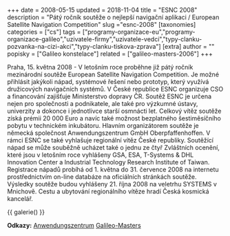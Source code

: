 +++
date = 2008-05-15
updated = 2018-11-04
title = "ESNC 2008"
description = "Pátý ročník soutěže o nejlepší navigační aplikaci / European Satellite Navigation Competition"
slug ="esnc-2008"
[taxonomies]
categories = ["cs"]
tags = ["programy-organizace-eu","programy-organizace-galileo","uzivatele-firmy","uzivatele-vedci","typy-clanku-pozvanka-na-cizi-akci","typy-clanku-tiskova-zprava"]
[extra]
author = ""
popisky = ["Galileo konstelace"]
related = ["galileo-masters-2006"]
+++

Praha, 15. května 2008 - V letošním roce proběhne již pátý ročník mezinárodní soutěže European Satellite Navigation Competition. Je možné přihlásit jakýkoli nápad, systémové řešení nebo prototyp, který využívá družicových navigačních systémů. V České republice ESNC organizuje CSO a financování zajišťuje Ministerstvo dopravy ČR. Soutěž ESNC je určena nejen pro společnosti a podnikatele, ale také pro výzkumné ústavy, univerzity a dokonce i jednotlivce starší osmnácti let. Celkový vítěz soutěže získá prémii 20 000 Euro a navíc také možnost bezplatného šestiměsíčního pobytu v technickém inkubátoru. Hlavním organizátorem soutěže je německá společnost Anwendungszentrum GmbH Oberpfaffenhoffen. V rámci ESNC se také vyhlašuje regionální vítěz České republiky. Soutěžící nápad se může souběžně ucházet také o jednu ze čtyř Zvláštních ocenění, které jsou v letošním roce vyhlášeny GSA, ESA, T-Systems & DHL Innovation Center a Industrial Technology Research Institute of Taiwan. Registrace nápadů probíhá od 1. května do 31. července 2008 na internetu prostřednictvím on-line databáze na oficiálních stránkách soutěže. Výsledky soutěže budou vyhlášeny 21. října 2008 na veletrhu SYSTEMS v Mnichově. Cestu a ubytování regionálního vítěze hradí Česká kosmická kancelář.

{{ galerie() }}

**Odkazy:**
[Anwendungszentrum]
[Galileo-Masters]

[Anwendungszentrum]: http://www.anwendungszentrum.de/
[Galileo-Masters]: http://www.galileo-masters.eu/
